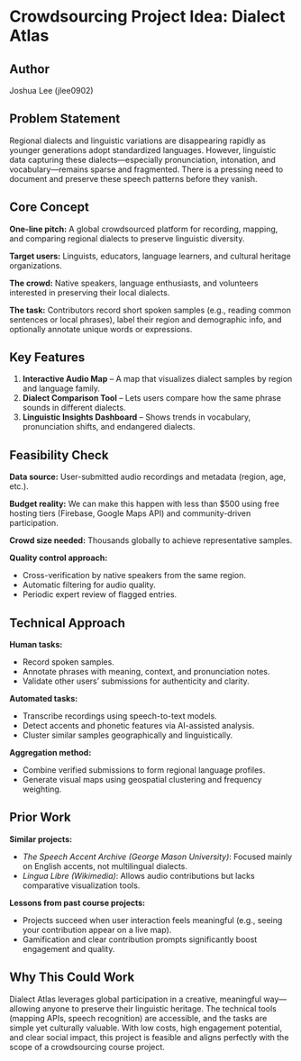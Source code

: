 # Crowdsourcing Project Idea: Dialect Atlas

## Author
Joshua Lee (jlee0902)

## Problem Statement
Regional dialects and linguistic variations are disappearing rapidly as younger generations adopt standardized languages. However, linguistic data capturing these dialects—especially pronunciation, intonation, and vocabulary—remains sparse and fragmented. There is a pressing need to document and preserve these speech patterns before they vanish.

## Core Concept
**One-line pitch:** A global crowdsourced platform for recording, mapping, and comparing regional dialects to preserve linguistic diversity.

**Target users:** Linguists, educators, language learners, and cultural heritage organizations.

**The crowd:** Native speakers, language enthusiasts, and volunteers interested in preserving their local dialects.

**The task:** Contributors record short spoken samples (e.g., reading common sentences or local phrases), label their region and demographic info, and optionally annotate unique words or expressions.

## Key Features
1. **Interactive Audio Map** – A map that visualizes dialect samples by region and language family.
2. **Dialect Comparison Tool** – Lets users compare how the same phrase sounds in different dialects.
3. **Linguistic Insights Dashboard** – Shows trends in vocabulary, pronunciation shifts, and endangered dialects.

## Feasibility Check
**Data source:** User-submitted audio recordings and metadata (region, age, etc.).

**Budget reality:** We can make this happen with less than $500 using free hosting tiers (Firebase, Google Maps API) and community-driven participation.

**Crowd size needed:** Thousands globally to achieve representative samples.

**Quality control approach:**
* Cross-verification by native speakers from the same region.
* Automatic filtering for audio quality.
* Periodic expert review of flagged entries.

## Technical Approach
**Human tasks:**
* Record spoken samples.
* Annotate phrases with meaning, context, and pronunciation notes.
* Validate other users’ submissions for authenticity and clarity.

**Automated tasks:**
* Transcribe recordings using speech-to-text models.
* Detect accents and phonetic features via AI-assisted analysis.
* Cluster similar samples geographically and linguistically.

**Aggregation method:**
* Combine verified submissions to form regional language profiles.
* Generate visual maps using geospatial clustering and frequency weighting.

## Prior Work
**Similar projects:**
* _The Speech Accent Archive (George Mason University)_: Focused mainly on English accents, not multilingual dialects.
* _Lingua Libre (Wikimedia)_: Allows audio contributions but lacks comparative visualization tools.

**Lessons from past course projects:**
* Projects succeed when user interaction feels meaningful (e.g., seeing your contribution appear on a live map).
* Gamification and clear contribution prompts significantly boost engagement and quality.

## Why This Could Work
Dialect Atlas leverages global participation in a creative, meaningful way—allowing anyone to preserve their linguistic heritage. The technical tools (mapping APIs, speech recognition) are accessible, and the tasks are simple yet culturally valuable. With low costs, high engagement potential, and clear social impact, this project is feasible and aligns perfectly with the scope of a crowdsourcing course project.
